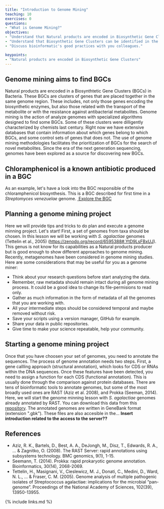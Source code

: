 ```yaml
---
title: "Introduction to Genome Mining"
teaching: 10
exercises: 0
questions:
- "What is Genome Mining?"
objectives:
- "Understand that Natural products are encoded in Biosynthetic Gene Clusters."
- "Understand that Biosynthetic Gene Clusters can be identified in the genomic material."
- "Discuss bioinformatic's good practices with you colleagues."

keypoints:
- "Natural products are encoded in Biosynthetic Gene Clusters"
---
```


## Genome mining aims to find BGCs

Natural products are encoded in a Biosynthtetic Gene Clusters (BGCs) in Bacteria. These BGCs are clusters of genes that are placed together in the same genome region. These includes, not only those genes encoding the biosynthetic enzymes, but also those related with the transport of the metabolite or with the resistance against antibacterial metabolites.
Genome mining is the action of analyze genomes with specialized algorithms 
designed to find some BGCs. Some of these clusters were dilligently characterized 
by chemists last century. Right now we have extensive databases that contain
information about which genes belong to which BGCs, and some control sets of genes that does not. The use of genome mining methodologies facilitates the prioritization of BGCs for the search of novel metabolites.
Since the era of the next generation sequencing, genomes have been explored 
as a source for discovering new BGCs.

## Chloramphenicol is a known antibiotic produced in a BGC

As an example, let's have a look into the BGC responsible of the chloramphenicol biosynthesis. This is a BGC described for first time in a _Streptomyces venezuelae_ genome.
<a href="{{ page.root }}/fig/episode1-fig1.PNG">
  <img src="{{ page.root }}/fig/episode1-fig1.PNG" alt="" />
</a>
[Explore the BGC](https://mibig.secondarymetabolites.org/repository/BGC0000893/index.html#r1c1)

## Planning a genome mining project  
Here we will provide tips and tricks to do plan and execute a genome minning project. Let's start!
First, a set of genomes from taxa should be chosen. In this lesson
we will be working with _S. agalactiae_ genomes (Tettelin et al., 2005) (https://zenodo.org/record/6595388#.YtD9LsFBxUJ). This genus is not know
for its capabilities as a Natural products producer but is good enough
to show different approaches to genome mining. Recently, metagenomes have been 
considered in genome mining studies. Here are some considerations 
that may be useful for you as a genome miner: 

- Think about your research questions before start analyzing the data.  
- Remember, raw metadata should remain intact during all genome mining process.
It could be a good idea to change its file-permisions to read only.    
- Gather as much information in the form of metadata of 
all the genomes that you are working with.  
- All your intermediate steps should be considered temporal 
 and maybe removed without risk.   
- Save your scripts using a version manager, GitHub for example.
- Share your data in public repositories.   
- Give time to make your science repeatable, help your community.    

## Starting a genome mining project
Once that you have choosen your set of genomes, you need to annotate the sequences. The process of genome annotation needs two steps. First, a gene callling approach (structural annotation), which looks for CDS or RNAs within the DNA sequences. Once these features have been detected, you need to assign a function for each CDS (functional annotation). This is usually done through the comparison against protein databases. There are tens of bioinformatic tools to annotate genomes, but some of the most broadly used ones are RAST (Aziz et al. 2008), and Prokka (Seeman, 2014). Here, we will start the genome minning lesson with  _S. agalactiae_ genomes already annotated by RAST. You can download this data from this [repository](https://zenodo.org/record/6595388#.YtD9LsFBxUJ). The annotated genomes are written in GeneBank format (extension ".gbk"). These files are also accesible in the... **Insert introduction related to the access to the server??**

## References
- Aziz, R. K., Bartels, D., Best, A. A., DeJongh, M., Disz, T., Edwards, R. A., ... & Zagnitko, O. (2008). The RAST Server: rapid annotations using subsystems technology. BMC genomics, 9(1), 1-15.
- Seemann, T. (2014). Prokka: rapid prokaryotic genome annotation. Bioinformatics, 30(14), 2068-2069.
- Tettelin, H., Masignani, V., Cieslewicz, M. J., Donati, C., Medini, D., Ward, N. L., ... & Fraser, C. M. (2005). Genome analysis of multiple pathogenic isolates of Streptococcus agalactiae: implications for the microbial “pan-genome”. Proceedings of the National Academy of Sciences, 102(39), 13950-13955.

{% include links.md %}

